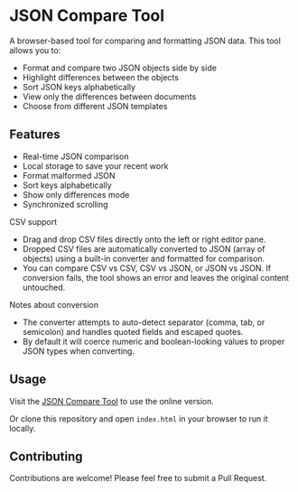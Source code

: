 # JSON Compare Tool

A browser-based tool for comparing and formatting JSON data. This tool allows you to:

- Format and compare two JSON objects side by side
- Highlight differences between the objects
- Sort JSON keys alphabetically
- View only the differences between documents
- Choose from different JSON templates

## Features

- Real-time JSON comparison
- Local storage to save your recent work
- Format malformed JSON
- Sort keys alphabetically
- Show only differences mode
- Synchronized scrolling

CSV support
- Drag and drop CSV files directly onto the left or right editor pane.
- Dropped CSV files are automatically converted to JSON (array of objects) using a built-in converter and formatted for comparison.
- You can compare CSV vs CSV, CSV vs JSON, or JSON vs JSON. If conversion fails, the tool shows an error and leaves the original content untouched.

Notes about conversion
- The converter attempts to auto-detect separator (comma, tab, or semicolon) and handles quoted fields and escaped quotes.
- By default it will coerce numeric and boolean-looking values to proper JSON types when converting.

## Usage

Visit the [JSON Compare Tool](https://dipenparmar12.github.io/json_compair/) to use the online version.

Or clone this repository and open `index.html` in your browser to run it locally.

## Contributing

Contributions are welcome! Please feel free to submit a Pull Request.
